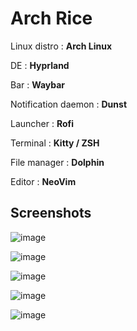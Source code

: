 # Arch Rice 

Linux distro : **Arch Linux**


DE : **Hyprland** 


Bar : **Waybar** 


Notification daemon : **Dunst**


Launcher : **Rofi**


Terminal : **Kitty / ZSH**


File manager : **Dolphin**


Editor : **NeoVim**


## Screenshots

![image](https://github.com/sudeepbogati7/Hyprland-Dots/assets/106460936/a38f9049-1280-40a2-9353-ee010ef10144)


![image](https://github.com/sudeepbogati7/Hyprland-Dots/assets/106460936/79b17c6f-a11e-4d4f-b406-722e94d6bb70)

![image](https://github.com/sudeepbogati7/Hyprland-Dots/assets/106460936/25d2538f-33a7-44df-9389-d7a98a843fd3)

![image](https://github.com/sudeepbogati7/Hyprland-Dots/assets/106460936/89143124-7e73-4282-9479-c71593af6390)


![image](https://github.com/sudeepbogati7/Hyprland-Dots/assets/106460936/ebabc86e-050f-4b3f-b240-76cd31e28d01)



